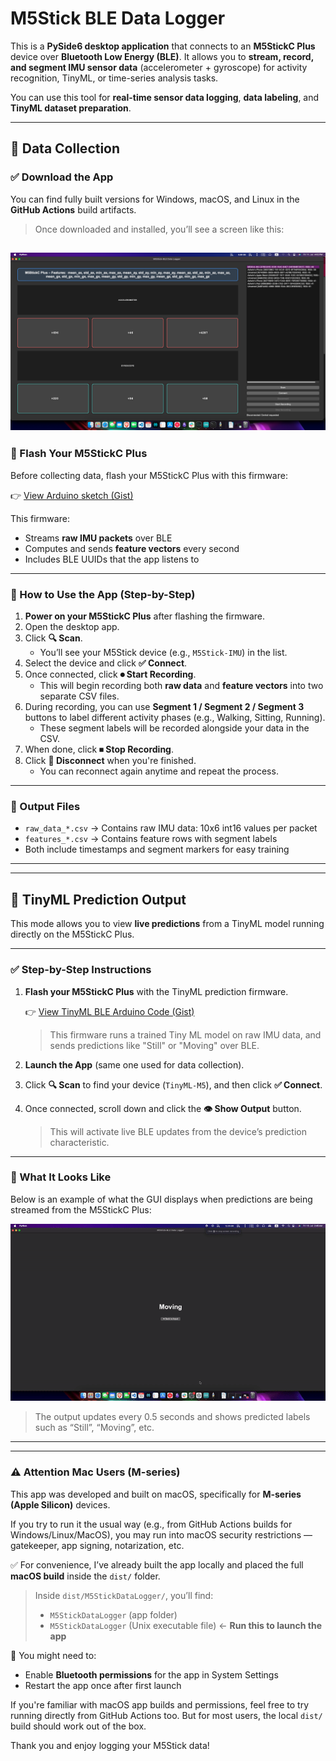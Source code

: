 # M5Stick BLE Data Logger

This is a **PySide6 desktop application** that connects to an **M5StickC Plus** device over **Bluetooth Low Energy (BLE)**. It allows you to **stream, record, and segment IMU sensor data** (accelerometer + gyroscope) for activity recognition, TinyML, or time-series analysis tasks.

You can use this tool for **real-time sensor data logging**, **data labeling**, and **TinyML dataset preparation**.

---

## 🧪 Data Collection

### ✅ Download the App

You can find fully built versions for Windows, macOS, and Linux in the **GitHub Actions** build artifacts.

> Once downloaded and installed, you’ll see a screen like this:

![Main UI](screenshots/main-ui.png)
---

### 🔌 Flash Your M5StickC Plus

Before collecting data, flash your M5StickC Plus with this firmware:

👉 [View Arduino sketch (Gist)](https://gist.github.com/ashdriod/c15db3928ddde2ea10db1ebbd830f95e)

This firmware:
- Streams **raw IMU packets** over BLE
- Computes and sends **feature vectors** every second
- Includes BLE UUIDs that the app listens to

---

### 🧭 How to Use the App (Step-by-Step)

1. **Power on your M5StickC Plus** after flashing the firmware.
2. Open the desktop app.
3. Click **🔍 Scan**.
   - You’ll see your M5Stick device (e.g., `M5Stick-IMU`) in the list.
4. Select the device and click **✅ Connect**.
5. Once connected, click **⏺ Start Recording**.
   - This will begin recording both **raw data** and **feature vectors** into two separate CSV files.
6. During recording, you can use **Segment 1 / Segment 2 / Segment 3** buttons to label different activity phases (e.g., Walking, Sitting, Running).
   - These segment labels will be recorded alongside your data in the CSV.
7. When done, click **⏹ Stop Recording**.
8. Click **🔌 Disconnect** when you're finished.
   - You can reconnect again anytime and repeat the process.

---

### 📁 Output Files

- `raw_data_*.csv` → Contains raw IMU data: 10x6 int16 values per packet
- `features_*.csv` → Contains feature rows with segment labels
- Both include timestamps and segment markers for easy training

---




---

## 🤖 TinyML Prediction Output

This mode allows you to view **live predictions** from a TinyML model running directly on the M5StickC Plus.

---

### ✅ Step-by-Step Instructions

1. **Flash your M5StickC Plus** with the TinyML prediction firmware.

   👉 [View TinyML BLE Arduino Code (Gist)](https://gist.github.com/ashdriod/8426586ab28beff912e39af4f044e452)

   > This firmware runs a trained Tiny ML model on raw IMU data, and sends predictions like "Still" or "Moving" over BLE.

2. **Launch the App** (same one used for data collection).

3. Click **🔍 Scan** to find your device (`TinyML-M5`), and then click **✅ Connect**.

4. Once connected, scroll down and click the **👁 Show Output** button.

   > This will activate live BLE updates from the device’s prediction characteristic.

---

### 🎥 What It Looks Like

Below is an example of what the GUI displays when predictions are being streamed from the M5StickC Plus:

![TinyML Prediction Output](screenshots/prediction-output.gif)

> The output updates every 0.5 seconds and shows predicted labels such as “Still”, “Moving”, etc.

---

---

### ⚠️ Attention Mac Users (M-series)

This app was developed and built on macOS, specifically for **M-series (Apple Silicon)** devices.

If you try to run it the usual way (e.g., from GitHub Actions builds for Windows/Linux/MacOS), you may run into macOS security restrictions — gatekeeper, app signing, notarization, etc.

✅ For convenience, I’ve already built the app locally and placed the full **macOS build** inside the `dist/` folder.

> Inside `dist/M5StickDataLogger/`, you’ll find:
> - `M5StickDataLogger` (app folder)
> - `M5StickDataLogger` (Unix executable file) ← **Run this to launch the app**

🧩 You might need to:
- Enable **Bluetooth permissions** for the app in System Settings
- Restart the app once after first launch

If you're familiar with macOS app builds and permissions, feel free to try running directly from GitHub Actions too. But for most users, the local `dist/` build should work out of the box.

Thank you and enjoy logging your M5Stick data!


